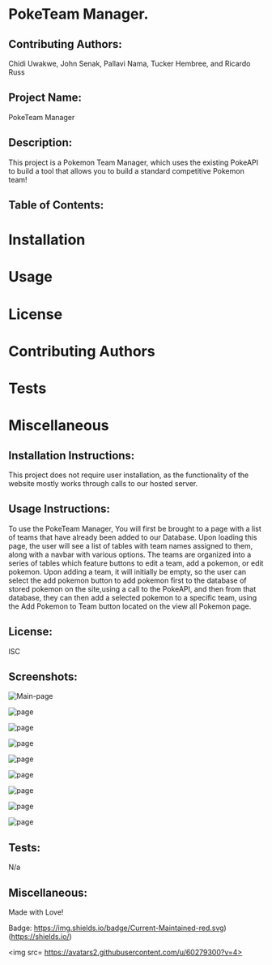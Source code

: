 # PokeTeam Manager. 


 ## Contributing Authors: 
 Chidi Uwakwe, John Senak, Pallavi Nama, Tucker Hembree, and Ricardo Russ 


 ## Project Name:
 PokeTeam Manager

 ## Description:
 This project is a Pokemon Team Manager, which uses the existing PokeAPI to build a tool that allows you to build a standard competitive Pokemon team! 

 ## Table of Contents: 
 # Installation 
 # Usage 
 # License 
 # Contributing Authors 
 # Tests 
 # Miscellaneous 

 ## Installation Instructions:
 This project does not require user installation, as the functionality of the website mostly works through calls to our hosted server.

 ## Usage Instructions:
 To use the PokeTeam Manager, You will first be brought to a page with a list of teams that have already been added to our Database. Upon loading this page, the user will see a list of tables with team names assigned to them, along with a navbar with various options. The teams are organized into a series of tables which feature buttons to edit a team, add a pokemon, or edit pokemon. Upon adding a team, it will initially be empty, so the user can select the add pokemon button to add pokemon first to the database of stored pokemon on the site,using a call to the PokeAPI, and then from that database, they can then add a selected pokemon to a specific team, using the Add Pokemon to Team button located on the view all Pokemon page. 

 ## License:
 ISC 

## Screenshots:
![Main-page](public/images/SC1.png)

![page](public/images/SC2.png)

![page](public/images/SC3.png)

![page](public/images/SC4.png)

![page](public/images/SC5.png)

![page](public/images/SC6.png)

![page](public/images/SC7.png)

![page](public/images/SC8.png)

![page](public/images/SC9.png)

 ## Tests:
 N/a

 ## Miscellaneous:
 Made with Love!


 Badge:
 https://img.shields.io/badge/Current-Maintained-red.svg)(https://shields.io/) 

 <img src= https://avatars2.githubusercontent.com/u/60279300?v=4> 